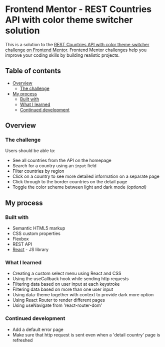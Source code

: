 # Frontend Mentor - REST Countries API with color theme switcher solution

This is a solution to the [REST Countries API with color theme switcher challenge on Frontend Mentor](https://www.frontendmentor.io/challenges/rest-countries-api-with-color-theme-switcher-5cacc469fec04111f7b848ca). Frontend Mentor challenges help you improve your coding skills by building realistic projects.

## Table of contents

- [Overview](#overview)
  - [The challenge](#the-challenge)
- [My process](#my-process)
  - [Built with](#built-with)
  - [What I learned](#what-i-learned)
  - [Continued development](#continued-development)

## Overview

### The challenge

Users should be able to:

- See all countries from the API on the homepage
- Search for a country using an `input` field
- Filter countries by region
- Click on a country to see more detailed information on a separate page
- Click through to the border countries on the detail page
- Toggle the color scheme between light and dark mode _(optional)_

## My process

### Built with

- Semantic HTML5 markup
- CSS custom properties
- Flexbox
- REST API
- [React](https://reactjs.org/) - JS library

### What I learned

- Creating a custom select menu using React and CSS
- Using the useCallback hook while sending http requests
- Filtering data based on user input at each keystroke
- Filtering data based on more than one user input
- Using data-theme together with context to provide dark more option
- Using React Router to render different pages
- Using useNavigate from 'react-router-dom'

### Continued development

- Add a default error page
- Make sure that http request is sent even when a 'detail country' page is refreshed
